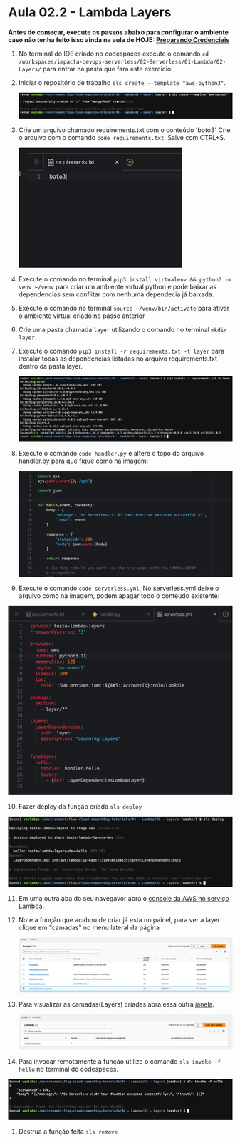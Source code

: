 # Aula 02.2 - Lambda Layers

**Antes de começar, execute os passos abaixo para configurar o ambiente caso não tenha feito isso ainda na aula de HOJE: [Preparando Credenciais](../../01-create-codespaces/Inicio-de-aula.md)**


1. No terminal do IDE criado no codespaces execute o comando `cd /workspaces/impacta-devops-serverless/02-Serverless/01-Lambda/02-Layers/` para entrar na pasta que fara este exercicio.
   
2. Iniciar o repositório de trabalho `sls create --template "aws-python3"`.
  
    ![./img/slscreate.png](./img/slscreate.png)

3. Crie um arquivo chamado requirements.txt com o conteúdo 'boto3' Crie o arquivo com o comando `code requirements.txt`. Salve com CTRL+S.
       
      ![./img/boto3.png](./img/boto3.png)

4. Execute o comando no terminal `pip3 install virtualenv && python3 -m venv ~/venv` para criar um ambiente virtual python e pode baixar as dependencias sem conflitar com nenhuma dependecia já baixada.
5. Execute o comando no terminal `source ~/venv/bin/activate` para ativar o ambiente virtual criado no passo anterior
6. Crie uma pasta chamada `layer` utilizando o comando no terminal `mkdir layer`.
7. Execute o comando `pip3 install -r requirements.txt -t layer` para instalar todas as dependencias listadas no arquivo requirements.txt dentro da pasta layer.
    
    ![./img/pipinstall.png](./img/pipinstall.png)

8. Execute o comando `code handler.py` e altere o topo do arquivo handler.py para que fique como na imagem:
   
   ![./img/topoarquivopython.png](./img/topoarquivopython.png)

9.  Execute o comando `code serverless.yml`, No serverless.yml deixe o arquivo como na imagem, podem apagar todo o conteudo existente: 
   
   ![./img/yamllayers.png](./img/yamllayers.png)

10. Fazer deploy da função criada `sls deploy`
   
   ![./img/slsdeploy.png](./img/slsdeploy.png) 

11. Em uma outra aba do seu navegavor abra o [console da AWS no serviço Lambda](https://us-east-1.console.aws.amazon.com/lambda/home?region=us-east-1#/functions).
12. Note a função que acabou de criar já esta no painel, para ver a layer clique em "camadas" no menu lateral da página
    
    ![./img/funcoescriadas.png](./img/funcoescriadas.png)

13. Para visualizar as camadas(Layers) criadas abra essa outra [janela](https://us-east-1.console.aws.amazon.com/lambda/home?region=us-east-1#/layers).
    
    ![./img/camadascriadas.png](./img/camadascriadas.png)

13. Para invocar remotamente a função utilize o comando `sls invoke -f hello` no terminal do codespaces.
  
  ![./img/slsinvoke.png](./img/slsinvoke.png)

1.  Destrua a função feita `sls remove`
